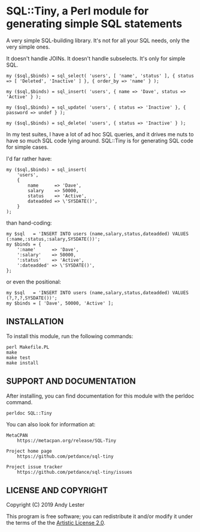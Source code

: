 # SQL::Tiny, a Perl module for generating simple SQL statements

A very simple SQL-building library.  It's not for all your SQL needs,
only the very simple ones.

It doesn't handle JOINs.  It doesn't handle subselects.  It's only for simple SQL.

    my ($sql,$binds) = sql_select( 'users', [ 'name', 'status' ], { status => [ 'Deleted', 'Inactive' ] }, { order_by => 'name' } );

    my ($sql,$binds) = sql_insert( 'users', { name => 'Dave', status => 'Active' } );

    my ($sql,$binds) = sql_update( 'users', { status => 'Inactive' }, { password => undef } );

    my ($sql,$binds) = sql_delete( 'users', { status => 'Inactive' } );

In my test suites, I have a lot of ad hoc SQL queries, and it drives me
nuts to have so much SQL code lying around.  SQL::Tiny is for generating
SQL code for simple cases.

I'd far rather have:

    my ($sql,$binds) = sql_insert(
        'users',
        {
            name      => 'Dave',
            salary    => 50000,
            status    => 'Active',
            dateadded => \'SYSDATE()',
        }
    );

than hand-coding:

    my $sql   = 'INSERT INTO users (name,salary,status,dateadded) VALUES (:name,:status,:salary,SYSDATE())';
    my $binds = {
        ':name'      => 'Dave',
        ':salary'    => 50000,
        ':status'    => 'Active',
        ':dateadded' => \'SYSDATE()',
    };

or even the positional:

    my $sql   = 'INSERT INTO users (name,salary,status,dateadded) VALUES (?,?,?,SYSDATE())';
    my $binds = [ 'Dave', 50000, 'Active' ];

## INSTALLATION

To install this module, run the following commands:

    perl Makefile.PL
    make
    make test
    make install

## SUPPORT AND DOCUMENTATION

After installing, you can find documentation for this module with the
perldoc command.

    perldoc SQL::Tiny

You can also look for information at:

    MetaCPAN
        https://metacpan.org/release/SQL-Tiny

    Project home page
        https://github.com/petdance/sql-tiny

    Project issue tracker
        https://github.com/petdance/sql-tiny/issues

## LICENSE AND COPYRIGHT

Copyright (C) 2019 Andy Lester

This program is free software; you can redistribute it and/or modify it
under the terms of the the
[Artistic License 2.0](http://www.perlfoundation.org/artistic_license_2_0).
